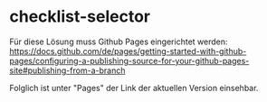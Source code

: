 # checklist-selector

Für diese Lösung muss Github Pages eingerichtet werden:
https://docs.github.com/de/pages/getting-started-with-github-pages/configuring-a-publishing-source-for-your-github-pages-site#publishing-from-a-branch

Folglich ist unter "Pages" der Link der aktuellen Version einsehbar.
